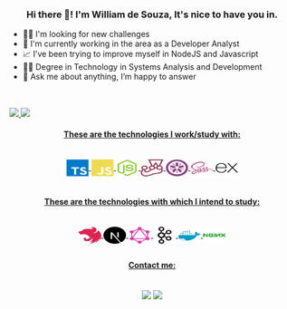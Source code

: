   <h3 align="center">Hi there 👋! I'm William de Souza, It's nice to have you in.</h3>

  <ul>
    <li>👨‍💻 I'm looking for new challenges</li>
    <li>💼 I'm currently working in the area as a Developer Analyst</li>
    <li>📈 I’ve been trying to improve myself in NodeJS and Javascript</li>
    <li>👨‍🎓️ Degree in Technology in Systems Analysis and Development</li>
    <li>💬 Ask me about anything, I’m happy to answer</li>
  </ul>

##

  <br>
  <div>
    <div align="center" style="display: flex; flex-direction: colum">
      <a href="https://github.com/will-souza97">
        <img height="151em"
          src="https://github-readme-stats.vercel.app/api?username=will-souza97&show_icons=true&theme=github_dark" />
        <img height="151em"
          src="https://github-readme-stats.vercel.app/api/top-langs/?username=will-souza97&layout=compact&langs_count=7&theme=github_dark" />
    </div>
  </div>

  <h4 align="center">These are the technologies I work/study with:</h4>

  <div align="center" style="display: inline_block"><br>
    <img align="center" alt="TypeScript" height="30" width="40"
      src="https://raw.githubusercontent.com/devicons/devicon/master/icons/typescript/typescript-plain.svg">
    <img align="center" alt="JavaScript" height="30" width="40"
      src="https://raw.githubusercontent.com/devicons/devicon/master/icons/javascript/javascript-plain.svg">
    <img align="center" alt="NodeJS" height="30" width="40"
      src="https://raw.githubusercontent.com/devicons/devicon/master/icons/nodejs/nodejs-plain.svg">
    <img align="center" alt="Jest" height="30" width="40"
      src="https://raw.githubusercontent.com/devicons/devicon/master/icons/jest/jest-plain.svg">
    <img align="center" alt="Jasmine" height="30" width="40"
      src="https://raw.githubusercontent.com/devicons/devicon/master/icons/jasmine/jasmine-plain.svg">
    <img align="center" alt="Sass" height="30" width="40"
      src="https://raw.githubusercontent.com/devicons/devicon/master/icons/sass/sass-original.svg">
   <img align="center" alt="Express" height="30" width="40"
      src="https://raw.githubusercontent.com/devicons/devicon/master/icons/express/express-original.svg">
  </div><br>

  <h4 align="center">These are the technologies with which I intend to study:</h4>

  <div align="center" style="display: inline_block"><br>
    <img align="center" alt="Nestjs" height="30" width="40"
      src="https://raw.githubusercontent.com/devicons/devicon/master/icons/nestjs/nestjs-plain.svg">
    <img align="center" alt="Nextjs" height="30" width="40"
      src="https://raw.githubusercontent.com/devicons/devicon/master/icons/nextjs/nextjs-original.svg">
    <img align="center" alt="Graphql" height="30" width="40"
      src="https://raw.githubusercontent.com/devicons/devicon/master/icons/graphql/graphql-plain.svg">
    <img align="center" alt="Apache Kafka" height="30" width="40"
      src="https://raw.githubusercontent.com/devicons/devicon/master/icons/apachekafka/apachekafka-original.svg">
    <img align="center" alt="Docker" height="30" width="40"
      src="https://raw.githubusercontent.com/devicons/devicon/master/icons/docker/docker-plain.svg">
    <img align="center" alt="Nginx" height="30" width="40"
      src="https://raw.githubusercontent.com/devicons/devicon/master/icons/nginx/nginx-original.svg">
  </div>

##

  <h4 align="center">Contact me:</h4><br>

  <div align="center">
    <a href="mailto:rzy.x97@gmail.com"><img
        src="https://img.shields.io/badge/Gmail-D14836?style=for-the-badge&logo=gmail&logoColor=white"
        target="_blank"></a>
    <a href="https://www.linkedin.com/in/will-souza97/" target="_blank"><img
        src="https://img.shields.io/badge/-LinkedIn-%230077B5?style=for-the-badge&logo=linkedin&logoColor=white"
        target="_blank"></a>
  </div>
